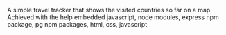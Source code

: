 A simple travel tracker that shows the visited countries so far on a map.
Achieved with the help embedded javascript, node modules, express npm package, pg npm packages, html, css, javascript
